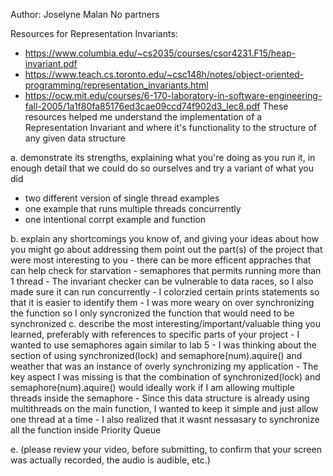 Author: Joselyne Malan
No partners 

Resources for Representation Invariants:
- https://www.columbia.edu/~cs2035/courses/csor4231.F15/heap-invariant.pdf
- https://www.teach.cs.toronto.edu/~csc148h/notes/object-oriented-programming/representation_invariants.html
- https://ocw.mit.edu/courses/6-170-laboratory-in-software-engineering-fall-2005/1a1f80fa85176ed3cae09ccd74f902d3_lec8.pdf
These resources helped me understand the implementation of a Representation Invariant and where it's functionality to the structure of any given data structure 

a. demonstrate its strengths, explaining what you're doing as you run it, in enough detail that we could do so ourselves and try  a variant of what you did
- two different version of single thread examples
- one example that runs multiple threads concurrently
- one intentional corrpt example and function 

b. explain any shortcomings you know of, and giving your ideas about how you might go about addressing them
point out the part(s) of the project that were most interesting to you
    - there can be more efficent appraches that can help check for starvation - semaphores that permits running more than 1 thread 
    - The invariant checker can be vulnerable to data races, so I also made sure it can run concurrently
    - I colorzied certain prints statements so that it is easier to identify them 
    - I was more weary on over synchronizing the function so I only syncronized the function that would need to be synchronized
c. describe the most interesting/important/valuable thing you learned, preferably with references to specific parts of your project
    - I wanted to use semaphores again similar to lab 5
    - I was thinking about the section of using synchronized(lock) and semaphore(num).aquire() and weather that was an instance of overly synchronizing my application
    - The key aspect I was missing is that the combination of synchronized(lock) and semaphore(num).aquire() would ideally work if I am allowing multiple threads inside the semaphore
    - Since this data structure is already using multithreads on the main function, I wanted to keep it simple and just allow one thread at a time
    - I also realized that it wasnt nessasary to synchronize all the function inside Priority Queue

e. (please review your video, before submitting, to confirm that your screen was actually recorded, the audio is audible, etc.)
